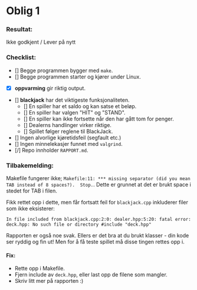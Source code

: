 # Oblig 1

### Resultat: 
Ikke godkjent / Lever på nytt


### Checklist:
* [] Begge programmen bygger med `make`.
* [] Begge programmen starter og kjører under Linux.
* [x] **oppvarming** gir riktig output.
* [] **blackjack** har det viktigeste funksjonaliteten.
	* [] En spiller har et saldo og kan satse et beløp.
	* [] En spiller har valgen "HIT" og "STAND".
	* [] En spiller kan ikke fortsette når den har gått tom for penger.
	* [] Dealerns handlinger virker riktige.
	* [] Spillet følger reglene til BlackJack.
* [] Ingen alvorlige kjøretidsfeil (segfault etc.)
* [] Ingen minnelekasjer funnet med `valgrind`.
* [/] Repo innholder `RAPPORT.md`.


### Tilbakemelding:

Makefile fungerer ikke; `Makefile:11: *** missing separator (did you mean TAB instead of 8 spaces?).  Stop.`. Dette er grunnet at det er brukt space i stedet for TAB i filen. 

Fikk rettet opp i dette, men får fortsatt feil for `blackjack.cpp` inkluderer filer som ikke eksisterer: 
	
`In file included from blackjack.cpp:2:0:
dealer.hpp:5:20: fatal error: deck.hpp: No such file or directory
 #include "deck.hpp"`
 
Rapporten er også noe svak. Ellers er det bra at du brukt klasser - din kode ser ryddig og fin ut! Men for å få teste spillet må disse tingen rettes opp i.

#### Fix:
* Rette opp i Makefile.
* Fjern include av `deck.hpp`, eller last opp de filene som mangler.
* Skriv litt mer på rapporten :) 